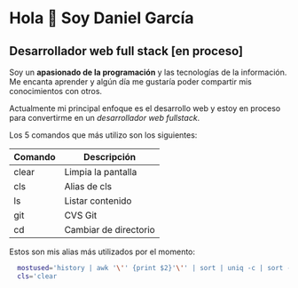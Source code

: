 # Hola 👋 Soy Daniel García
## Desarrollador web full stack [en proceso]

Soy un **apasionado de la programación** y las tecnologías de la información. Me encanta aprender y algún día me gustaría poder compartir mis conocimientos con otros.

Actualmente mi principal enfoque es el desarrollo web y estoy en proceso para convertirme en un *desarrollador web fullstack*. 

Los 5 comandos que más utilizo son los siguientes:

| Comando  | Descripción           |
|----------|-----------------------|
| clear    | Limpia la pantalla    |
| cls      | Alias de cls          |
| ls       | Listar contenido      |
| git      | CVS Git               |
| cd       | Cambiar de directorio |

Estos son mis alias más utilizados por el momento:
```bash
  mostused='history | awk '\'' {print $2}'\'' | sort | uniq -c | sort -nr | head -n 10'
  cls='clear
```
